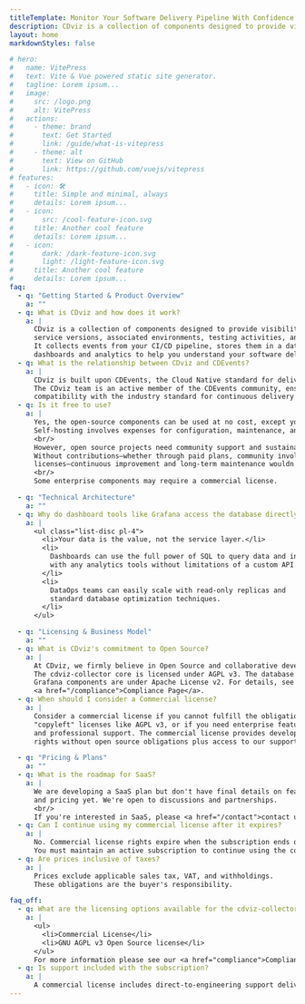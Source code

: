 ```yaml
---
titleTemplate: Monitor Your Software Delivery Pipeline With Confidence - CDviz
description: CDviz is a collection of components designed to provide visibility into deployed service versions, associated environments, testing activities, and related information.
layout: home
markdownStyles: false

# hero:
#   name: VitePress
#   text: Vite & Vue powered static site generator.
#   tagline: Lorem ipsum...
#   image:
#     src: /logo.png
#     alt: VitePress
#   actions:
#     - theme: brand
#       text: Get Started
#       link: /guide/what-is-vitepress
#     - theme: alt
#       text: View on GitHub
#       link: https://github.com/vuejs/vitepress
# features:
#   - icon: 🛠️
#     title: Simple and minimal, always
#     details: Lorem ipsum...
#   - icon:
#       src: /cool-feature-icon.svg
#     title: Another cool feature
#     details: Lorem ipsum...
#   - icon:
#       dark: /dark-feature-icon.svg
#       light: /light-feature-icon.svg
#     title: Another cool feature
#     details: Lorem ipsum...
faq:
  - q: "Getting Started & Product Overview"
    a: ""
  - q: What is CDviz and how does it work?
    a: |
      CDviz is a collection of components designed to provide visibility into deployed
      service versions, associated environments, testing activities, and related information.
      It collects events from your CI/CD pipeline, stores them in a database, and provides
      dashboards and analytics to help you understand your software delivery process.
  - q: What is the relationship between CDviz and CDEvents?
    a: |
      CDviz is built upon CDEvents, the Cloud Native standard for delivery events.
      The CDviz team is an active member of the CDEvents community, ensuring
      compatibility with the industry standard for continuous delivery event data.
  - q: Is it free to use?
    a: |
      Yes, the open-source components can be used at no cost, except your time.
      Self-hosting involves expenses for configuration, maintenance, and infrastructure support.
      <br/>
      However, open source projects need community support and sustainable funding to thrive.
      Without contributions—whether through paid plans, community involvement, or enterprise
      licenses—continuous improvement and long-term maintenance wouldn't be possible.
      <br/>
      Some enterprise components may require a commercial license.

  - q: "Technical Architecture"
    a: ""
  - q: Why do dashboard tools like Grafana access the database directly instead of through an API?
    a: |
      <ul class="list-disc pl-4">
        <li>Your data is the value, not the service layer.</li>
        <li>
          Dashboards can use the full power of SQL to query data and integrate
          with any analytics tools without limitations of a custom API.
        </li>
        <li>
          DataOps teams can easily scale with read-only replicas and
          standard database optimization techniques.
        </li>
      </ul>

  - q: "Licensing & Business Model"
    a: ""
  - q: What is CDviz's commitment to Open Source?
    a: |
      At CDviz, we firmly believe in Open Source and collaborative development.
      The cdviz-collector core is licensed under AGPL v3. The database and
      Grafana components are under Apache License v2. For details, see our
      <a href="/compliance">Compliance Page</a>.
  - q: When should I consider a Commercial license?
    a: |
      Consider a commercial license if you cannot fulfill the obligations of
      "copyleft" licenses like AGPL v3, or if you need enterprise features
      and professional support. The commercial license provides development
      rights without open source obligations plus access to our support services.

  - q: "Pricing & Plans"
    a: ""
  - q: What is the roadmap for SaaS?
    a: |
      We are developing a SaaS plan but don't have final details on features
      and pricing yet. We're open to discussions and partnerships.
      <br/>
      If you're interested in SaaS, please <a href="/contact">contact us</a>.
  - q: Can I continue using my commercial license after it expires?
    a: |
      No. Commercial license rights expire when the subscription ends or is canceled.
      You must maintain an active subscription to continue using the commercial license.
  - q: Are prices inclusive of taxes?
    a: |
      Prices exclude applicable sales tax, VAT, and withholdings.
      These obligations are the buyer's responsibility.

faq_off:
  - q: What are the licensing options available for the cdviz-collector ?
    a: |
      <ul>
        <li>Commercial License</li>
        <li>GNU AGPL v3 Open Source license</li>
      </ul>
      For more information please see our <a href="compliance">Compliance Page</a>.
  - q: Is support included with the subscription?
    a: |
      A commercial license includes direct-to-engineering support delivered through ???TBD???.
---
```


<script setup>
import LandingPage from '../components/LandingPage.vue'
</script>

<LandingPage />

